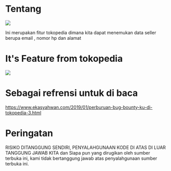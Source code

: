 # Tentang
<img src="https://raw.githubusercontent.com/radenvodka/tokopedia-feature/master/photo6167947477056071801.jpg">

Ini merupakan fitur tokopedia dimana kita dapat menemukan data seller berupa email , nomor hp dan alamat

# It's Feature from tokopedia

<img src="https://raw.githubusercontent.com/radenvodka/tokopedia-feature/master/ss.PNG">

# Sebagai refrensi untuk di baca 
https://www.ekasyahwan.com/2019/01/perburuan-bug-bounty-ku-di-tokopedia-3.html

# Peringatan
RISIKO DITANGGUNG SENDIRI, PENYALAHGUNAAN KODE DI ATAS DI LUAR TANGGUNG JAWAB KITA dan Siapa pun yang dirugikan oleh sumber terbuka ini, kami tidak bertanggung jawab atas penyalahgunaan sumber terbuka ini.
